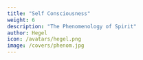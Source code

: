```yaml
---
title: "Self Consciousness"
weight: 6
description: "The Phenomenology of Spirit"
author: Hegel
icon: /avatars/hegel.png
image: /covers/phenom.jpg
---
```


